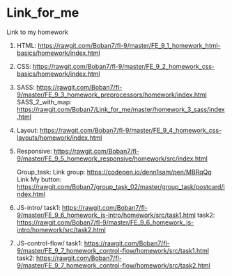 # Link_for_me
Link to my homework

1. HTML:             https://rawgit.com/Boban7/fl-9/master/FE_9_1_homework_html-basics/homework/index.html

2. CSS:              https://rawgit.com/Boban7/fl-9/master/FE_9_2_homework_css-basics/homework/index.html

3. SASS:             https://rawgit.com/Boban7/fl-9/master/FE_9_3_homework_preprocessors/homework/index.html
   SASS_2_with_map:  https://rawgit.com/Boban7/Link_for_me/master/homework_3_sass/index.html
   
4. Layout:           https://rawgit.com/Boban7/fl-9/master/FE_9_4_homework_css-layouts/homework/index.html

5. Responsive:       https://rawgit.com/Boban7/fl-9/master/FE_9_5_homework_responsive/homework/src/index.html

   Group_task: Link group:      https://codepen.io/denn1sam/pen/MBRqQq   
               Link My button:  https://rawgit.com/Boban7/group_task_02/master/group_task/postcard/index.html
               
6. JS-intro/ 
      task1:  https://rawgit.com/Boban7/fl-9/master/FE_9_6_homework_js-intro/homework/src/task1.html
      task2:  https://rawgit.com/Boban7/fl-9/master/FE_9_6_homework_js-intro/homework/src/task2.html
             
7. JS-control-flow/
      task1:  https://rawgit.com/Boban7/fl-9/master/FE_9_7_homework_control-flow/homework/src/task1.html
      task2:  https://rawgit.com/Boban7/fl-9/master/FE_9_7_homework_control-flow/homework/src/task2.html
             
             
